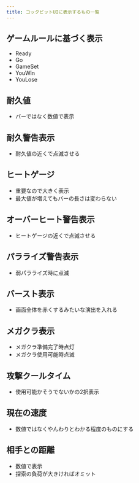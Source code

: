 ```yaml
---
title: コックピットUIに表示するもの一覧
---
```


## ゲームルールに基づく表示
* Ready
* Go
* GameSet
* YouWin
* YouLose

## 耐久値
* バーではなく数値で表示

## 耐久警告表示
* 耐久値の近くで点滅させる

## ヒートゲージ
* 重要なので大きく表示
* 最大値が増えてもバーの長さは変わらない

## オーバーヒート警告表示
* ヒートゲージの近くで点滅させる

## パラライズ警告表示
* 弱パラライズ時に点滅

## バースト表示
* 画面全体を赤くするみたいな演出を入れる

## メガクラ表示
* メガクラ準備完了時点灯
* メガクラ使用可能時点滅

## 攻撃クールタイム
* 使用可能かそうでないかの2択表示

## 現在の速度
* 数値ではなくやんわりとわかる程度のものにする

## 相手との距離
* 数値で表示
* 探索の負荷が大きければオミット
